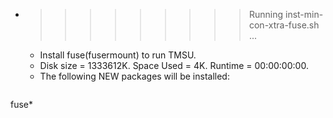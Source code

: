 * >>>>>>>>> Running inst-min-con-xtra-fuse.sh ...
  * Install fuse(fusermount) to run TMSU.
  * Disk size = 1333612K. Space Used = 4K. Runtime = 00:00:00:00.
  * The following NEW packages will be installed:
  ```bash
fuse*
  ```

